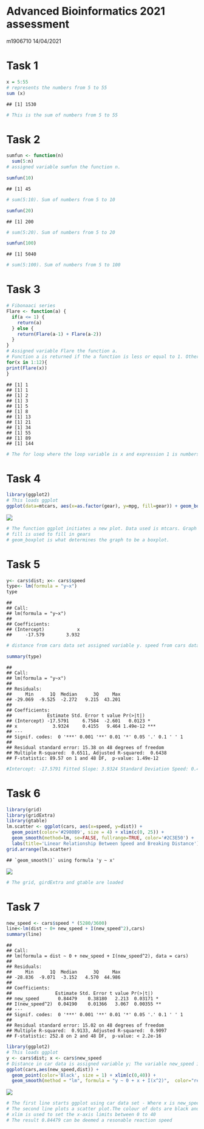 Advanced Bioinformatics 2021 assessment
================
m1906710
14/04/2021

# Task 1

``` r
x = 5:55
# represents the numbers from 5 to 55
sum (x)
```

    ## [1] 1530

``` r
# This is the sum of numbers from 5 to 55
```

# Task 2

``` r
sumfun <- function(n)
  sum(5:n)
# assigned variable sumfun the function n.

sumfun(10)
```

    ## [1] 45

``` r
# sum(5:10). Sum of numbers from 5 to 10

sumfun(20)
```

    ## [1] 200

``` r
# sum(5:20). Sum of numbers from 5 to 20

sumfun(100)
```

    ## [1] 5040

``` r
# sum(5:100). Sum of numbers from 5 to 100
```

# Task 3

``` r
# Fibonaaci series
Flare <- function(a) {
  if(a <= 1) {
    return(a)
  } else {
    return(Flare(a-1) + Flare(a-2))
  }
}
# Assigned variable Flare the function a.
# Function a is returned if the a function is less or equal to 1. Otherwise the function a -1 added to the function a -2 is returned.
for(x in 1:12){
print(Flare(x))
}
```

    ## [1] 1
    ## [1] 1
    ## [1] 2
    ## [1] 3
    ## [1] 5
    ## [1] 8
    ## [1] 13
    ## [1] 21
    ## [1] 34
    ## [1] 55
    ## [1] 89
    ## [1] 144

``` r
# The for loop where the loop variable is x and expression 1 is numbers 1 to 12 using the operator :. Expression 2 prints function a in terms of the loop variable. 
```

# Task 4

``` r
library(ggplot2)
# This loads ggplot 
ggplot(data=mtcars, aes(x=as.factor(gear), y=mpg, fill=gear)) + geom_boxplot()
```

![](Advanced-Bioinformatics-2021-Assessment_files/figure-gfm/unnamed-chunk-4-1.png)<!-- -->

``` r
# The function ggplot initiates a new plot. Data used is mtcars. Graph represents miles per gallon as a fuctnion of then number of gears
# fill is used to fill in gears
# geom_boxplot is what determines the graph to be a boxplot.
```

# Task 5

``` r
y<- cars$dist; x<- cars$speed
type<- lm(formula = "y~x")
type
```

    ## 
    ## Call:
    ## lm(formula = "y~x")
    ## 
    ## Coefficients:
    ## (Intercept)            x  
    ##     -17.579        3.932

``` r
# distance from cars data set assigned variable y. speed from cars data set assigned variable x.

summary(type)
```

    ## 
    ## Call:
    ## lm(formula = "y~x")
    ## 
    ## Residuals:
    ##     Min      1Q  Median      3Q     Max 
    ## -29.069  -9.525  -2.272   9.215  43.201 
    ## 
    ## Coefficients:
    ##             Estimate Std. Error t value Pr(>|t|)    
    ## (Intercept) -17.5791     6.7584  -2.601   0.0123 *  
    ## x             3.9324     0.4155   9.464 1.49e-12 ***
    ## ---
    ## Signif. codes:  0 '***' 0.001 '**' 0.01 '*' 0.05 '.' 0.1 ' ' 1
    ## 
    ## Residual standard error: 15.38 on 48 degrees of freedom
    ## Multiple R-squared:  0.6511, Adjusted R-squared:  0.6438 
    ## F-statistic: 89.57 on 1 and 48 DF,  p-value: 1.49e-12

``` r
#Intercept: -17.5791 Fitted Slope: 3.9324 Standard Deviation Speed: 0.4155 Standard Deviation Distance: 6.7584
```

# Task 6

``` r
library(grid)
library(gridExtra)
library(gtable)
lm.scatter <- ggplot(cars, aes(x=speed, y=dist)) +
  geom_point(color='#2980B9', size = 4) + xlim(c(0, 25)) +
  geom_smooth(method=lm, se=FALSE, fullrange=TRUE, color='#2C3E50') + 
  labs(title='Linear Relationship Between Speed and Breaking Distance')
grid.arrange(lm.scatter)
```

    ## `geom_smooth()` using formula 'y ~ x'

![](Advanced-Bioinformatics-2021-Assessment_files/figure-gfm/unnamed-chunk-6-1.png)<!-- -->

``` r
# The grid, girdExtra and gtable are loaded
```

# Task 7

``` r
new_speed <- cars$speed * (5280/3600)
line<-lm(dist ~ 0+ new_speed + I(new_speed^2),cars)
summary(line)
```

    ## 
    ## Call:
    ## lm(formula = dist ~ 0 + new_speed + I(new_speed^2), data = cars)
    ## 
    ## Residuals:
    ##     Min      1Q  Median      3Q     Max 
    ## -28.836  -9.071  -3.152   4.570  44.986 
    ## 
    ## Coefficients:
    ##                Estimate Std. Error t value Pr(>|t|)   
    ## new_speed       0.84479    0.38180   2.213  0.03171 * 
    ## I(new_speed^2)  0.04190    0.01366   3.067  0.00355 **
    ## ---
    ## Signif. codes:  0 '***' 0.001 '**' 0.01 '*' 0.05 '.' 0.1 ' ' 1
    ## 
    ## Residual standard error: 15.02 on 48 degrees of freedom
    ## Multiple R-squared:  0.9133, Adjusted R-squared:  0.9097 
    ## F-statistic: 252.8 on 2 and 48 DF,  p-value: < 2.2e-16

``` r
library(ggplot2)
# This loads ggplot
y <- cars$dist; x <- cars$new_speed
# Distance in car data is assigned variable y; The variable new_speed is assigned the variable x
ggplot(cars,aes(new_speed,dist)) +
  geom_point(color='Black', size = 1) + xlim(c(0,40)) +
  geom_smooth(method = "lm", formula = "y ~ 0 + x + I(x^2)",  color="red", fullrange='TRUE') + labs(title= 'Reaction Time for Driver to Start Breaking ', y = 'Stopping Distance (feet)', x = "Speed")
```

![](Advanced-Bioinformatics-2021-Assessment_files/figure-gfm/unnamed-chunk-8-1.png)<!-- -->

``` r
# The first line starts ggplot using car data set - Where x is new_speed and y is distance
# The second line plots a scatter plot.The colour of dots are black and the size is 1. 
# xlim is used to set the x-axis limits between 0 to 40
# The result 0.84479 can be deemed a resonable reaction speed
```
